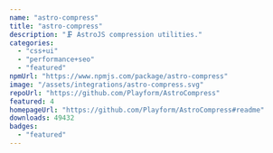 ```yaml
---
name: "astro-compress"
title: "astro-compress"
description: "🗜️ AstroJS compression utilities."
categories:
  - "css+ui"
  - "performance+seo"
  - "featured"
npmUrl: "https://www.npmjs.com/package/astro-compress"
image: "/assets/integrations/astro-compress.svg"
repoUrl: "https://github.com/Playform/AstroCompress"
featured: 4
homepageUrl: "https://github.com/Playform/AstroCompress#readme"
downloads: 49432
badges:
  - "featured"
---
```

